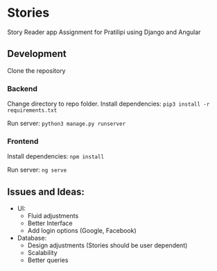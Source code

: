 # Stories

Story Reader app Assignment for Pratilipi using Django and Angular

## Development
  Clone the repository
### Backend
  Change directory to repo folder.
  Install dependencies:
  `pip3 install -r requirements.txt`
  
  Run server:
  `python3 manage.py runserver`

### Frontend
   Install dependencies:
  `npm install`
  
  Run server:
  `ng serve`

## Issues and Ideas:
  - UI:
    - Fluid adjustments
    - Better Interface
    - Add login options (Google, Facebook)
  - Database:
    - Design adjustments (Stories should be user dependent)
    - Scalability
    - Better queries
